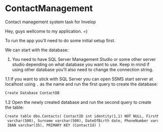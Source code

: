 # ContactManagement
 Contact management system task for Invelop
 
 Hey, guys wellcome to my application. =)

 To run the app you'll need to do some initial setup first.

 We can start with the database:

 1. You need to have SQL Server Management Studio or some other server studio depending on what database you want to       use. Keep in mind if using other database you'll also need to change the connection string.
 
  1.1 If you want to stick with SQL Server you can open SSMS start server at localhost using ``` . ``` as the name and run the first query to create the database:
 ```diff
 Create Database ContactDB
```
  1.2 Open the newly created database and run the second query to create the table:
 ```diff
 Create table dbo.Contacts( ContactID int identity(1,1) NOT NULL, FirstName
  varchar(500), Surname varchar(500), DateOfBirth date, PhoneNumber varchar(15),
  IBAN varchar(35), PRIMARY KEY (ContactId) )
```
